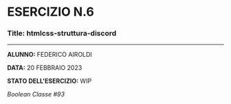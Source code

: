 # ESERCIZIO N.6

### Title: htmlcss-struttura-discord
--- 

**ALUNNO:** FEDERICO AIROLDI

**DATA:** 20 FEBBRAIO 2023

**STATO DELL'ESERCIZIO:** WIP

_Boolean Classe #93_
